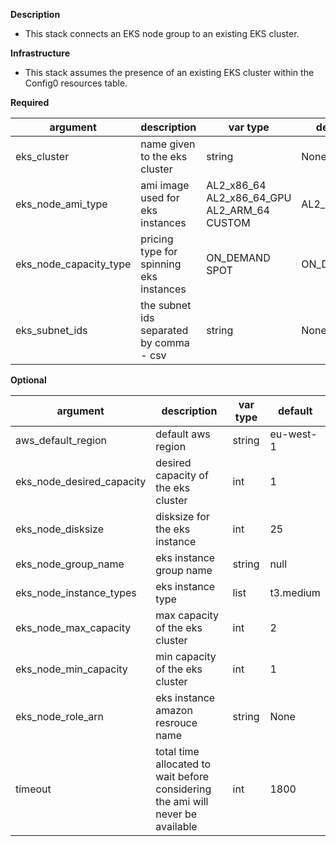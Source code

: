 **Description**

  - This stack connects an EKS node group to an existing EKS cluster.

**Infrastructure**

  - This stack assumes the presence of an existing EKS cluster within the Config0 resources table.

**Required**

| argument      | description                            | var type | default      |
| ------------- | -------------------------------------- | -------- | ------------ |
| eks_cluster              | name given to the eks cluster | string | None |
| eks_node_ami_type        | ami image used for eks instances | AL2_x86_64 <br> AL2_x86_64_GPU <br> AL2_ARM_64 <br> CUSTOM | AL2_x86_64 |
| eks_node_capacity_type   | pricing type for spinning eks instances | ON_DEMAND <br> SPOT | ON_DEMAND |
| eks_subnet_ids           | the subnet ids separated by comma - csv | string | None |

**Optional**

| argument           | description                            | var type |  default      |
| ------------- | -------------------------------------- | -------- | ------------ |
| aws_default_region          | default aws region | string| eu-west-1 |
| eks_node_desired_capacity   | desired capacity of the eks cluster | int | 1 |
| eks_node_disksize           | disksize for the eks instance | int | 25 |
| eks_node_group_name         | eks instance group name | string | null |
| eks_node_instance_types     | eks instance type | list | t3.medium |
| eks_node_max_capacity       | max capacity of the eks cluster | int | 2 |
| eks_node_min_capacity       | min capacity of the eks cluster | int | 1 |
| eks_node_role_arn           | eks instance amazon resrouce name | string | None |
| timeout                     | total time allocated to wait before considering the ami will never be available | int | 1800 |
